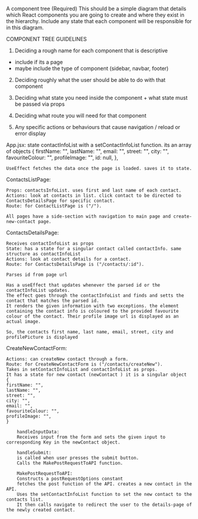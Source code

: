 A component tree (Required)
This should be a simple diagram that details which React components you are going to create and where they exist in the hierarchy. Include any state that each component will be responsible for in this diagram.

COMPONENT TREE GUIDELINES

1. Deciding a rough name for each component that is descriptive

- include if its a page
- maybe include the type of component (sidebar, navbar, footer)

2. Deciding roughly what the user should be able to do with that component

3. Deciding what state you need inside the component + what state must be passed via props

4. Deciding what route you will need for that component

5. Any specific actions or behaviours that cause navigation / reload or error display

App.jsx:
state contactInfoList with a setContactInfoList function.
its an array of objects
{
firstName: "",
lastName: "",
email: "",
street: "",
city: "",
favouriteColour: "",
profileImage: "",
id: null,
},

    UseEffect fetches the data once the page is loaded. saves it to state.

ContactsListPage:

    Props: contactsInfoList. uses first and last name of each contact.
    Actions: look at contacts in list. click contact to be directed to ContactsDetailsPage for specific contact.
    Route: for ContactListPage is ("/").

    All pages have a side-section with navigation to main page and create-new-contact page.

ContactsDetailsPage:

    Receives contactInfoList as props
    State: has a state for a singular contact called contactInfo. same structure as contactInfoList
    Actions: look at contact details for a contact.
    Route: for ContactsDetailsPage is ("/contacts/:id").

    Parses id from page url

    Has a useEffect that updates whenever the parsed id or the contactInfoList updates.
    The effect goes through the contactInfoList and finds and setts the contact that matches the parsed id.
    It renders the given information with two exceptions. the element containing the contact info is coloured to the provided favourite colour of the contact. Their profile image url is displayed as an actual image.

    So, the contacts first name, last name, email, street, city and profilePicture is displayed

CreateNewContactForm:

    Actions: can createNew contact through a form.
    Route: for CreateNewContactForm is ("/contacts/createNew").
    Takes in setContactInfoList and contactInfoList as props.
    It has a state for new contact (newContact ) it is a singular object
    {
    firstName: "",
    lastName: "",
    street: "",
    city: "",
    email: "",
    favouriteColour: "",
    profileImage: "",
    }

        handleInputData:
        Receives input from the form and sets the given input to corresponding Key in the newContact object.

        handleSubmit:
        is called when user presses the submit button.
        Calls the MakePostRequestToAPI function.

        MakePostRequestToAPI:
        Constructs a postRequestOptions constant
        fetches the post function of the API. creates a new contact in the API.
        Uses the setContactInfoList function to set the new contact to the contacts list.
        It then calls navigate to redirect the user to the details-page of the newly created contact.

